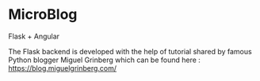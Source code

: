 # MicroBlog
Flask + Angular

The Flask backend is developed with the help of tutorial shared by famous Python blogger Miguel Grinberg which can be found here : 
https://blog.miguelgrinberg.com/
